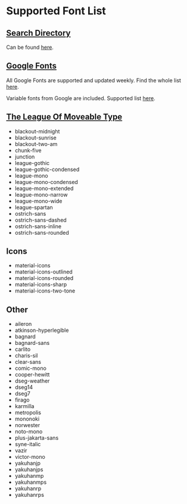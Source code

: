 # Supported Font List

## [Search Directory](https://fontsource.org/)

Can be found [here](https://fontsource.org/).

## [Google Fonts](https://fonts.google.com/)

All Google Fonts are supported and updated weekly. Find the whole list [here](https://fonts.google.com/).

Variable fonts from Google are included. Supported list [here](https://fonts.google.com/variablefonts).

## [The League Of Moveable Type](https://www.theleagueofmoveabletype.com/)

- blackout-midnight
- blackout-sunrise
- blackout-two-am
- chunk-five
- junction
- league-gothic
- league-gothic-condensed
- league-mono
- league-mono-condensed
- league-mono-extended
- league-mono-narrow
- league-mono-wide
- league-spartan
- ostrich-sans
- ostrich-sans-dashed
- ostrich-sans-inline
- ostrich-sans-rounded

## Icons

- material-icons
- material-icons-outlined
- material-icons-rounded
- material-icons-sharp
- material-icons-two-tone

## Other

- aileron
- atkinson-hyperlegible
- bagnard
- bagnard-sans
- carlito
- charis-sil
- clear-sans
- comic-mono
- cooper-hewitt
- dseg-weather
- dseg14
- dseg7
- firago
- karmilla
- metropolis
- mononoki
- norwester
- noto-mono
- plus-jakarta-sans
- syne-italic
- vazir
- victor-mono
- yakuhanjp
- yakuhanjps
- yakuhanmp
- yakuhanmps
- yakuhanrp
- yakuhanrps
